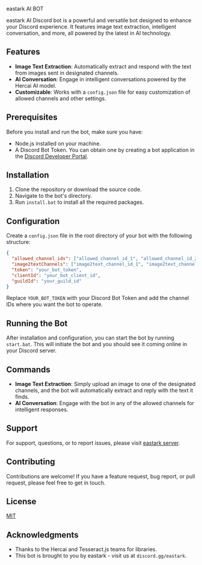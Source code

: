 eastark AI BOT

eastark AI Discord bot is a powerful and versatile bot designed to enhance your Discord experience. It features image text extraction, intelligent conversation, and more, all powered by the latest in AI technology.

## Features

- **Image Text Extraction**: Automatically extract and respond with the text from images sent in designated channels.
- **AI Conversation**: Engage in intelligent conversations powered by the Hercai AI model.
- **Customizable**: Works with a `config.json` file for easy customization of allowed channels and other settings.

## Prerequisites

Before you install and run the bot, make sure you have:

- Node.js installed on your machine.
- A Discord Bot Token. You can obtain one by creating a bot application in the [Discord Developer Portal](https://discord.com/developers/applications).

## Installation

1. Clone the repository or download the source code.
2. Navigate to the bot's directory.
3. Run `install.bat` to install all the required packages.

## Configuration

Create a `config.json` file in the root directory of your bot with the following structure:

```json
{
  "allowed_channel_ids": ["allowed_channel_id_1", "allowed_channel_id_2"],
  "image2textChannels": ["image2text_channel_id_1", "image2text_channel_id_2"],
  "token": "your_bot_token",
  "clientId": "your_bot_client_id",
  "guildId": "your_guild_id"
}
```

Replace `YOUR_BOT_TOKEN` with your Discord Bot Token and add the channel IDs where you want the bot to operate.

## Running the Bot

After installation and configuration, you can start the bot by running `start.bat`. This will initiate the bot and you should see it coming online in your Discord server.

## Commands

- **Image Text Extraction**: Simply upload an image to one of the designated channels, and the bot will automatically extract and reply with the text it finds.
- **AI Conversation**: Engage with the bot in any of the allowed channels for intelligent responses.

## Support

For support, questions, or to report issues, please visit [eastark server](https://discord.gg/eastark).

## Contributing

Contributions are welcome! If you have a feature request, bug report, or pull request, please feel free to get in touch.

## License

[MIT](LICENSE)

## Acknowledgments

- Thanks to the Hercai and Tesseract.js teams for libraries.
- This bot is brought to you by eastark - visit us at `discord.gg/eastark`.
